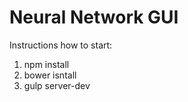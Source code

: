 # Neural Network GUI

Instructions how to start:

 1. npm install
 2. bower isntall
 3. gulp server-dev

